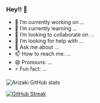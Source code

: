 ### Hey!! 👋


- 🔭 I’m currently working on ...
- 🌱 I’m currently learning ...
- 👯 I’m looking to collaborate on ...
- 🤔 I’m looking for help with ...
- 💬 Ask me about ...
- 📫 How to reach me: ...
- 😄 Pronouns: ...
- ⚡ Fun fact: ...



![Arizaki GitHub stats](https://github-readme-stats.vercel.app/api?username=Arizaki07&show_icons=true&theme=tokyonight)

[![GitHub Streak](https://github-readme-streak-stats.herokuapp.com?user=Arizaki07&theme=navy-gear&hide_border=true&date_format=j%20M%5B%20Y%5D)](https://git.io/streak-stats)
